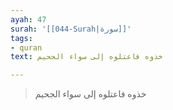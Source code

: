 ```yaml
---
ayah: 47
surah: '[[044-Surah|سورة]]'
tags:
- quran
text: خذوه فاعتلوه إلى سواء الجحيم

---
```

> خذوه فاعتلوه إلى سواء الجحيم

